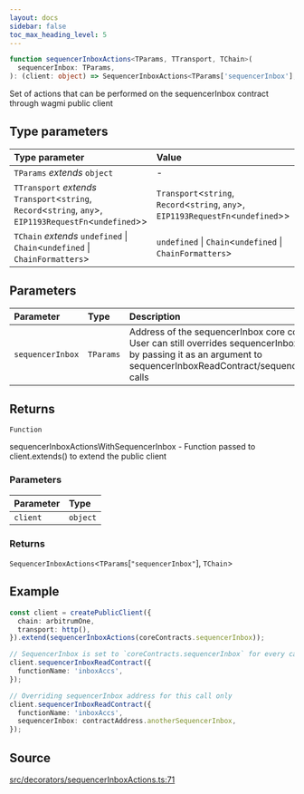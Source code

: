 ```yaml
---
layout: docs
sidebar: false
toc_max_heading_level: 5
---
```


```ts
function sequencerInboxActions<TParams, TTransport, TChain>(
  sequencerInbox: TParams,
): (client: object) => SequencerInboxActions<TParams['sequencerInbox'], TChain>;
```

Set of actions that can be performed on the sequencerInbox contract through wagmi public client

## Type parameters

| Type parameter                                                                                                 | Value                                                                                   |
| :------------------------------------------------------------------------------------------------------------- | :-------------------------------------------------------------------------------------- |
| `TParams` _extends_ `object`                                                                                   | -                                                                                       |
| `TTransport` _extends_ `Transport`\<`string`, `Record`\<`string`, `any`\>, `EIP1193RequestFn`\<`undefined`\>\> | `Transport`\<`string`, `Record`\<`string`, `any`\>, `EIP1193RequestFn`\<`undefined`\>\> |
| `TChain` _extends_ `undefined` \| `Chain`\<`undefined` \| `ChainFormatters`\>                                  | `undefined` \| `Chain`\<`undefined` \| `ChainFormatters`\>                              |

## Parameters

| Parameter        | Type      | Description                                                                                                                                                                                                     |
| :--------------- | :-------- | :-------------------------------------------------------------------------------------------------------------------------------------------------------------------------------------------------------------- |
| `sequencerInbox` | `TParams` | Address of the sequencerInbox core contract<br />User can still overrides sequencerInbox address,<br />by passing it as an argument to sequencerInboxReadContract/sequencerInboxPrepareTransactionRequest calls |

## Returns

`Function`

sequencerInboxActionsWithSequencerInbox - Function passed to client.extends() to extend the public client

### Parameters

| Parameter | Type     |
| :-------- | :------- |
| `client`  | `object` |

### Returns

`SequencerInboxActions`\<`TParams`\[`"sequencerInbox"`\], `TChain`\>

## Example

```ts
const client = createPublicClient({
  chain: arbitrumOne,
  transport: http(),
}).extend(sequencerInboxActions(coreContracts.sequencerInbox));

// SequencerInbox is set to `coreContracts.sequencerInbox` for every call
client.sequencerInboxReadContract({
  functionName: 'inboxAccs',
});

// Overriding sequencerInbox address for this call only
client.sequencerInboxReadContract({
  functionName: 'inboxAccs',
  sequencerInbox: contractAddress.anotherSequencerInbox,
});
```

## Source

[src/decorators/sequencerInboxActions.ts:71](https://github.com/OffchainLabs/arbitrum-orbit-sdk/blob/cfcbd32d6879cf7817a33b24f062a0fd879ea257/src/decorators/sequencerInboxActions.ts#L71)
